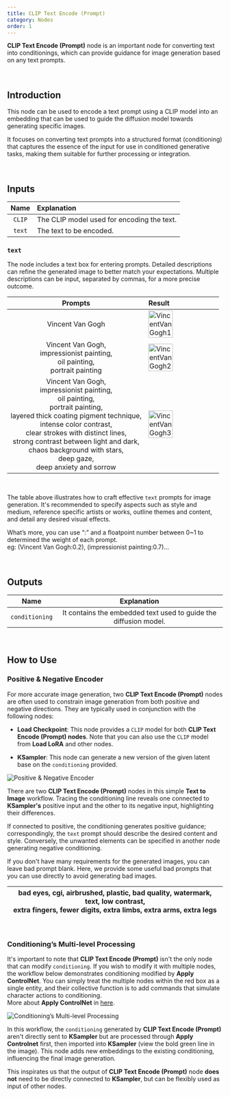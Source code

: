 ```yaml
---
title: CLIP Text Encode (Prompt) 
category: Nodes
order: 1
---
```


**CLIP Text Encode (Prompt)** node is an important node for converting text into conditionings, which can provide guidance for image generation based on any text prompts.


<br>

## Introduction

This node can be used to encode a text prompt using a CLIP model into an embedding that can be used to guide the diffusion model towards generating specific images. 

It focuses on converting text prompts into a structured format (conditioning) that captures the essence of the input for use in conditioned generative tasks, making them suitable for further processing or integration.


<br>

## Inputs

|     Name     | Explanation                  |
| :---------:| :-------------|
| ```CLIP``` | The CLIP model used for encoding the text. |
| ```text``` | The text to be encoded. |

### ```text```

The node includes a text box for entering prompts. Detailed descriptions can refine the generated image to better match your expectations. Multiple descriptions can be input, separated by commas, for a more precise outcome.

|     Prompts     | Result                  |
| :---------:| :-------------|
| Vincent Van Gogh | <img src="https://doc.combix.ai/doc_images/VincentVanGogh1.jpg" alt="VincentVanGogh1" width="60%" /> |
| Vincent Van Gogh, <br>impressionist painting, <br>oil painting, <br>portrait painting | <img src="https://doc.combix.ai/doc_images/VincentVanGogh2.jpg" alt="VincentVanGogh2" width="60%" /> |
| Vincent Van Gogh, <br>impressionist painting, <br>oil painting, <br>portrait painting, <br>layered thick coating pigment technique, <br>intense color contrast, <br>clear strokes with distinct lines, <br>strong contrast between light and dark, <br>chaos background with stars, <br>deep gaze, <br>deep anxiety and sorrow | <img src="https://doc.combix.ai/doc_images/VincentVanGogh3.jpg" alt="VincentVanGogh3" width="60%" /> |
<br>

The table above illustrates how to craft effective ```text``` prompts for image generation. It's recommended to specify aspects such as style and medium, reference specific artists or works, outline themes and content, and detail any desired visual effects.

What’s more, you can use “:” and a floatpoint number between 0~1 to determined the weight of each prompt.  <br>eg: (Vincent Van Gogh:0.2), (impressionist painting:0.7)...


<br>

## Outputs

|     Name     | Explanation                  |
| :---------:| :-------------: |
| ```conditioning``` | It contains the embedded text used to guide the diffusion model.|


<br>

## How to Use

### Positive & Negative Encoder

For more accurate image generation, two **CLIP Text Encode (Prompt)** nodes are often used to constrain image generation from both positive and negative directions. They are typically used in conjunction with the following nodes: 

* **Load Checkpoint**: This node provides a ```CLIP``` model for both **CLIP Text Encode (Prompt) nodes**. Note that you can also use the ```CLIP``` model from **Load LoRA** and other nodes.

* **KSampler**: This node can generate a new version of the given latent base on the ```conditioning``` provided.


<img src="https://magmai-ai.github.io/magmai-doc/doc_images/PositiveNegativeEncoder.jpg" alt="Positive & Negative Encoder" width="=70%" />

<br>

There are two **CLIP Text Encode (Prompt)** nodes in this simple **Text to Image** workflow. Tracing the conditioning line reveals one connected to **KSampler's** positive input and the other to its negative input, highlighting their differences.

If connected to positive, the conditioning generates positive guidance; correspondingly, the ```text``` prompt should describe the desired content and style. Conversely, the unwanted elements can be specified in another node generating negative conditioning.

If you don't have many requirements for the generated images, you can leave bad prompt blank. Here, we provide some useful bad prompts that you can use directly to avoid generating bad images.


|bad eyes, cgi, airbrushed, plastic, bad quality, watermark, text, low contrast, <br>extra fingers, fewer digits, extra limbs, extra arms, extra legs|
| :---------:|
<br>

### Conditioning’s Multi-level Processing

It's important to note that **CLIP Text Encode (Prompt)** isn't the only node that can modify ```conditioning```. If you wish to modify it with multiple nodes, the workflow below demonstrates conditioning modified by **Apply ControlNet**.
You can simply treat the multiple nodes within the red box as a single entity, and their collective function is to add commands that simulate character actions to conditioning. <br>More about **Apply ControlNet** in [here](https://magmai-ai.github.io/magmai-doc/nodes/Apply%20ControlNet/).

<img src="https://magmai-ai.github.io/magmai-doc/doc_images/ConditioningMultiProcess.jpg" alt="Conditioning’s Multi-level Processing" width="=70%" />

In this workflow, the ```conditioning``` generated by **CLIP Text Encode (Prompt)** aren't directly sent to **KSampler** but are processed through **Apply Controlnet** first, then imported into **KSampler** (view the bold green line in the image). This node adds new embeddings to the existing conditioning, influencing the final image generation.

This inspirates us that the output of **CLIP Text Encode (Prompt)** node **does not** need to be directly connected to **KSampler**, but can be flexibly used as input of other nodes.

